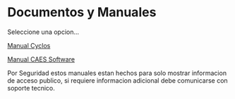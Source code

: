 # Documentos y Manuales

Seleccione una opcion...
 

 
[Manual Cyclos](https://cromstudio.com.ve/descargas/archivos/manuales/caes/cyclos.pdf)



[Manual CAES Software](https://cromstudio.com.ve/descargas/archivos/manuales/caes/caes-interfaz.pdf)



Por Seguridad estos manuales estan hechos para solo mostrar informacion de acceso publico, si requiere informacion adicional debe comunicarse con soporte tecnico.




















































































































